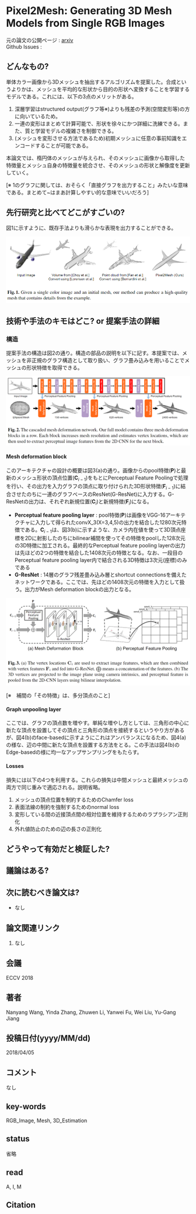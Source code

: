 # Pixel2Mesh: Generating 3D Mesh Models from Single RGB Images

元の論文の公開ページ : [arxiv](https://arxiv.org/abs/1804.01654)  
Github Issues : 

## どんなもの?
単体カラー画像から3Dメッシュを抽出するアルゴリズムを提案した。合成というよりかは、メッシュを平均的な形状から目的の形状へ変換することを学習するモデルである。これには、以下の3点のメリットがある。

1. 深層学習はstructured output(グラフ等※)よりも残差の予測(空間変形等)の方に向いているため。
2. 一連の変形はまとめて計算可能で、形状を徐々にかつ詳細に洗練できる。また、質と学習モデルの複雑さを制御できる。
3. (メッシュを変形させる方法であるため)初期メッシュに任意の事前知識をエンコードすることが可能である。

本論文では、楕円体のメッシュが与えられ、そのメッシュに画像から取得した特徴量とメッシュ自身の特徴量を統合させ、そのメッシュの形状と解像度を更新していく。

[※ 1のグラフに関しては、おそらく「直接グラフを出力すること」みたいな意味である。まとめて~はまあ計算しやすい的な意味でいいだろう]

## 先行研究と比べてどこがすごいの?
図1に示すように、既存手法よりも滑らかな表現を出力することができる。

![fig1](img/PG3MMfSRI/fig1.png)

## 技術や手法のキモはどこ? or 提案手法の詳細
### 構造
提案手法の構造は図2の通り。構造の部品の説明を以下に記す。本提案では、メッシュを非正規のグラフ構造として取り扱い、グラフ畳み込みを用いることでメッシュの形状特徴を取得できる。

![fig2](img/PG3MMfSRI/fig2.png)

#### Mesh deformation block
このアーキテクチャの設計の概要は図3(a)の通り。画像からのpool特徴$(\mathbf{P})$と最新のメッシュ形状の頂点位置$(\mathbf{C}_ {i-1})$をもとにPerceptual Feature Poolingで処理を行い、その出力を入力グラフの頂点に取り付けられた3D形状特徴$(\mathbf{F}_ {i-1})$に結合させたのちに一連のグラフベースのResNet(G-ResNet)に入力する。G-ResNetの出力は、それぞれ新規位置$(\mathbf{C}_ {i})$と新規特徴$(\mathbf{F}_ {i})$になる。

- **Perceptual feature pooling layer** : pool特徴$(\mathbf{P})$は画像をVGG-16アーキテクチャに入力して得られたconvX_3(X=3,4,5)の出力を結合した1280次元特徴である。$\mathbf{C}_ {i-1}$は、図3(b)に示すような、カメラ内在値を使って3D頂点座標を2Dに射影したのちにbilinear補間を使ってその特徴をpoolした128次元の3D特徴に加工される。最終的なPerceptual feature pooling layerの出力は先ほどの2つの特徴を結合した1408次元の特徴となる。なお、一段目のPerceptual feature pooling layer内で結合される3D特徴は3次元(座標)のみである
- **G-ResNet** : 14層のグラフ残差畳み込み層とshortcut connectionsを備えたネットワークである。ここでは、先ほどの1408次元の特徴を入力として扱う。出力がMesh deformation blockの出力となる。

![fig3](img/PG3MMfSRI/fig3.png)

[※　補間の「その特徴」は、多分頂点のこと]

#### Graph unpooling layer
ここでは、グラフの頂点数を増やす。単純な増やし方としては、三角形の中心に新たな頂点を設置してその頂点と三角形の頂点を接続するというやり方があるが、図4(b)のface-basedに示すようにこれはアンバランスになるため、図4(a)の様な、辺の中間に新たな頂点を設置する方法をとる。この手法は図4(b)のEdge-basedの様に均一なアップサンプリングをもたらす。

#### Losses
損失には以下の4つを利用する。これらの損失は中間メッシュと最終メッシュの両方で同じ重みで適応される。説明省略。

1. メッシュの頂点位置を制約するためのChamfer loss
2. 表面法線の制約を強制するためのnormal loss
3. 変形している間の近接頂点間の相対位置を維持するためのラプラシアン正則化
4. 外れ値防止のための辺の長さの正則化

## どうやって有効だと検証した?

## 議論はある?

## 次に読むべき論文は?
- なし

## 論文関連リンク
1. なし

## 会議
ECCV 2018

## 著者
Nanyang Wang, Yinda Zhang, Zhuwen Li, Yanwei Fu, Wei Liu, Yu-Gang Jiang

## 投稿日付(yyyy/MM/dd)
2018/04/05

## コメント
なし

## key-words
RGB_Image, Mesh, 3D_Estimation

## status
省略

## read
A, I, M

## Citation
